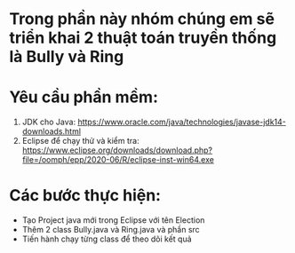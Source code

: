 # Trong phần này nhóm chúng em sẽ triển khai 2 thuật toán truyền thống là Bully và Ring

# Yêu cầu phần mềm:
1. JDK cho Java: https://www.oracle.com/java/technologies/javase-jdk14-downloads.html
2. Eclipse để chạy thử và kiểm tra: https://www.eclipse.org/downloads/download.php?file=/oomph/epp/2020-06/R/eclipse-inst-win64.exe

# Các bước thực hiện:
- Tạo Project java mới trong Eclipse với tên Election
- Thêm 2 class Bully.java và Ring.java và phần src
- Tiến hành chạy từng class để theo dõi kết quả
